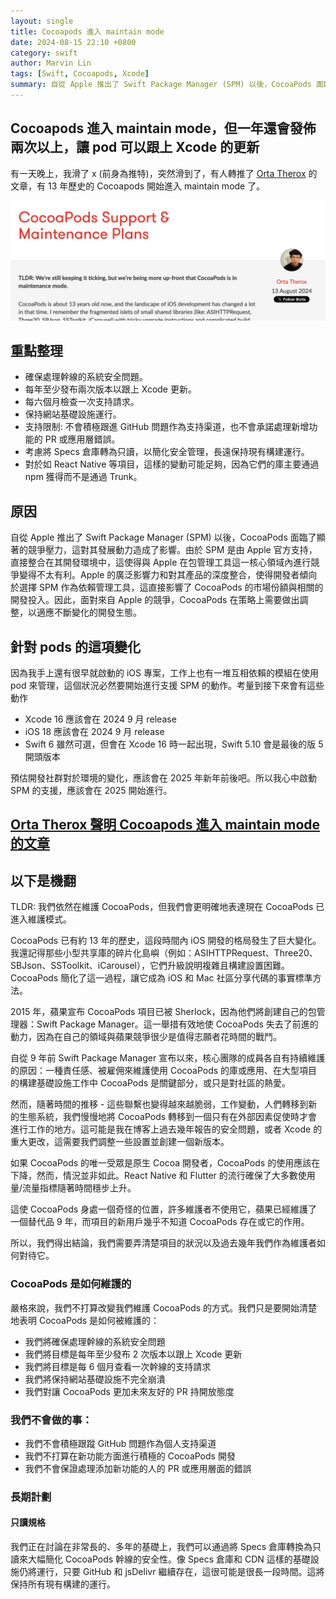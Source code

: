 ```yaml
---
layout: single
title: Cocoapods 進入 maintain mode
date: 2024-08-15 22:10 +0800
category: swift
author: Marvin Lin
tags: [Swift, Cocoapods, Xcode]
summary: 自從 Apple 推出了 Swift Package Manager (SPM) 以後，CocoaPods 面臨了顯著的競爭壓力，這對其發展動力造成了影響。由於 SPM 是由 Apple 官方支持，直接整合在其開發環境中，這使得與 Apple 在包管理工具這一核心領域內進行競爭變得不太有利。Apple 的廣泛影響力和對其產品的深度整合，使得開發者傾向於選擇 SPM 作為依賴管理工具，這直接影響了 CocoaPods 的市場份額與相關的開發投入。因此，面對來自 Apple 的競爭，CocoaPods 在策略上需要做出調整，以適應不斷變化的開發生態。
---
```


## Cocoapods 進入 maintain mode，但一年還會發佈兩次以上，讓 pod 可以跟上 Xcode 的更新

有一天晚上，我滑了 x (前身為推特)，突然滑到了，有人轉推了 [Orta Therox](https://blog.cocoapods.org/CocoaPods-Support-Plans/) 的文章，有 13 年歷史的 Cocoapods 開始進入 maintain mode 了。

![cocoapods announcement: enter maintain mode](/assets/swift/cocoapods-enter-maintain-mode/pods_enter_maintain_mode.png)

## 重點整理
- 確保處理幹線的系統安全問題。
- 每年至少發布兩次版本以跟上 Xcode 更新。
- 每六個月檢查一次支持請求。
- 保持網站基礎設施運行。
- 支持限制: 不會積極跟進 GitHub 問題作為支持渠道，也不會承諾處理新增功能的 PR 或應用層錯誤。
- 考慮將 Specs 倉庫轉為只讀，以簡化安全管理，長遠保持現有構建運行。
- 對於如 React Native 等項目，這樣的變動可能足夠，因為它們的庫主要通過 npm 獲得而不是通過 Trunk。

## 原因
自從 Apple 推出了 Swift Package Manager (SPM) 以後，CocoaPods 面臨了顯著的競爭壓力，這對其發展動力造成了影響。由於 SPM 是由 Apple 官方支持，直接整合在其開發環境中，這使得與 Apple 在包管理工具這一核心領域內進行競爭變得不太有利。Apple 的廣泛影響力和對其產品的深度整合，使得開發者傾向於選擇 SPM 作為依賴管理工具，這直接影響了 CocoaPods 的市場份額與相關的開發投入。因此，面對來自 Apple 的競爭，CocoaPods 在策略上需要做出調整，以適應不斷變化的開發生態。

## 針對 pods 的這項變化
因為我手上還有很早就啟動的 iOS 專案，工作上也有一堆互相依賴的模組在使用 pod 來管理，這個狀況必然要開始進行支援 SPM 的動作。考量到接下來會有這些動作
- Xcode 16 應該會在 2024 9 月 release
- iOS 18 應該會在 2024 9 月 release
- Swift 6 雖然可選，但會在 Xcode 16 時一起出現，Swift 5.10 會是最後的版 5 開頭版本

預估開發社群對於環境的變化，應該會在 2025 年新年前後吧。所以我心中啟動 SPM 的支援，應該會在 2025 開始進行。


## [Orta Therox 聲明 Cocoapods 進入 maintain mode 的文章](https://blog.cocoapods.org/CocoaPods-Support-Plans/)

## 以下是機翻

TLDR: 我們依然在維護 CocoaPods，但我們會更明確地表達現在 CocoaPods 已進入維護模式。

CocoaPods 已有約 13 年的歷史，這段時間內 iOS 開發的格局發生了巨大變化。我還記得那些小型共享庫的碎片化島嶼（例如：ASIHTTPRequest、Three20、SBJson、SSToolkit、iCarousel），它們升級說明複雜且構建設置困難。CocoaPods 簡化了這一過程，讓它成為 iOS 和 Mac 社區分享代碼的事實標準方法。

2015 年，蘋果宣布 CocoaPods 項目已被 Sherlock，因為他們將創建自己的包管理器：Swift Package Manager。這一舉措有效地使 CocoaPods 失去了前進的動力，因為在自己的領域與蘋果競爭很少是值得志願者花時間的戰鬥。

自從 9 年前 Swift Package Manager 宣布以來，核心團隊的成員各自有持續維護的原因：一種責任感、被雇佣來維護使用 CocoaPods 的庫或應用、在大型項目的構建基礎設施工作中 CocoaPods 是關鍵部分，或只是對社區的熱愛。

然而，隨著時間的推移 - 這些聯繫也變得越來越脆弱，工作變動，人們轉移到新的生態系統，我們慢慢地將 CocoaPods 轉移到一個只有在外部因素促使時才會進行工作的地方。這可能是我在博客上過去幾年報告的安全問題，或者 Xcode 的重大更改，這需要我們調整一些設置並創建一個新版本。

如果 CocoaPods 的唯一受眾是原生 Cocoa 開發者，CocoaPods 的使用應該在下降，然而，情況並非如此。React Native 和 Flutter 的流行確保了大多數使用量/流量指標隨著時間穩步上升。

這使 CocoaPods 身處一個奇怪的位置，許多維護者不使用它，蘋果已經維護了一個替代品 9 年，而項目的新用戶幾乎不知道 CocoaPods 存在或它的作用。

所以，我們得出結論，我們需要弄清楚項目的狀況以及過去幾年我們作為維護者如何對待它。

### CocoaPods 是如何維護的
嚴格來說，我們不打算改變我們維護 CocoaPods 的方式。我們只是要開始清楚地表明 CocoaPods 是如何被維護的：

- 我們將確保處理幹線的系統安全問題
- 我們將目標是每年至少發布 2 次版本以跟上 Xcode 更新
- 我們將目標是每 6 個月查看一次幹線的支持請求
- 我們將保持網站基礎設施不完全崩潰
- 我們對讓 CocoaPods 更加未來友好的 PR 持開放態度

### 我們不會做的事：
- 我們不會積極跟蹤 GitHub 問題作為個人支持渠道
- 我們不打算在新功能方面進行積極的 CocoaPods 開發
- 我們不會保證處理添加新功能的人的 PR 或應用層面的錯誤

### 長期計劃
#### 只讀規格
我們正在討論在非常長的、多年的基礎上，我們可以通過將 Specs 倉庫轉換為只讀來大幅簡化 CocoaPods 幹線的安全性。像 Specs 倉庫和 CDN 這樣的基礎設施仍將運行，只要 GitHub 和 jsDelivr 繼續存在，這很可能是很長一段時間。這將保持所有現有構建的運行。